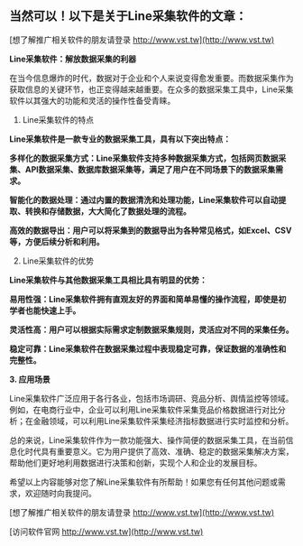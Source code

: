 ## **当然可以！以下是关于Line采集软件的文章：**

[想了解推广相关软件的朋友请登录 http://www.vst.tw](http://www.vst.tw)

**Line采集软件：解放数据采集的利器**

在当今信息爆炸的时代，数据对于企业和个人来说变得愈发重要。而数据采集作为获取信息的关键环节，也正变得越来越重要。在众多的数据采集工具中，Line采集软件以其强大的功能和灵活的操作性备受青睐。

1. Line采集软件的特点

**Line采集软件是一款专业的数据采集工具，具有以下突出特点：**

**多样化的数据采集方式：Line采集软件支持多种数据采集方式，包括网页数据采集、API数据采集、数据库数据采集等，满足了用户在不同场景下的数据采集需求。**

**智能化的数据处理：通过内置的数据清洗和处理功能，Line采集软件可以自动提取、转换和存储数据，大大简化了数据处理的流程。**

**高效的数据导出：用户可以将采集到的数据导出为各种常见格式，如Excel、CSV等，方便后续分析和利用。**

2. Line采集软件的优势

**Line采集软件与其他数据采集工具相比具有明显的优势：**

**易用性强：Line采集软件拥有直观友好的界面和简单易懂的操作流程，即使是初学者也能快速上手。**

**灵活性高：用户可以根据实际需求定制数据采集规则，灵活应对不同的采集任务。**

**稳定可靠：Line采集软件在数据采集过程中表现稳定可靠，保证数据的准确性和完整性。**

**3. 应用场景**

Line采集软件广泛应用于各行各业，包括市场调研、竞品分析、舆情监控等领域。例如，在电商行业中，企业可以利用Line采集软件采集竞品价格数据进行对比分析；在金融领域，可以利用Line采集软件采集经济指标数据进行实时监控和分析。

总的来说，Line采集软件作为一款功能强大、操作简便的数据采集工具，在当前信息化时代具有重要意义。它为用户提供了高效、准确、稳定的数据采集解决方案，帮助他们更好地利用数据进行决策和创新，实现个人和企业的发展目标。

希望以上内容能够对您了解Line采集软件有所帮助！如果您有任何其他问题或需求，欢迎随时向我提问。

[想了解推广相关软件的朋友请登录 http://www.vst.tw](http://www.vst.tw)


[访问软件官网 http://www.vst.tw](http://www.vst.tw)
